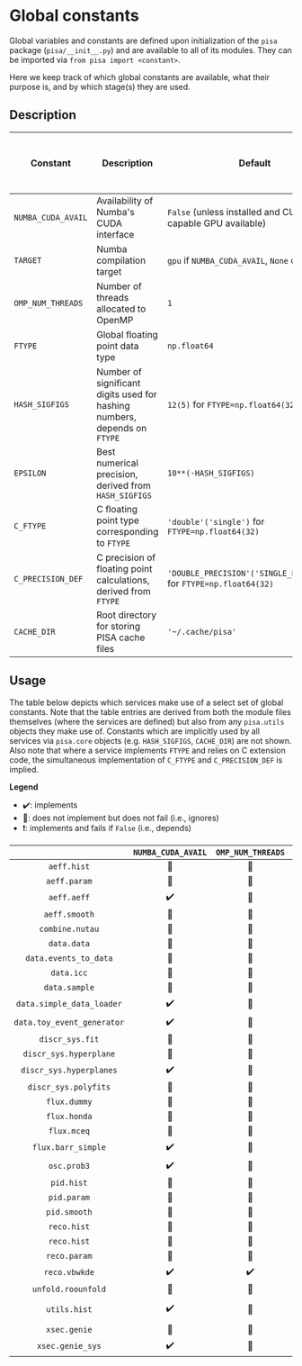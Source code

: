 # Global constants

Global variables and constants are defined upon initialization of the `pisa` package (`pisa/__init__.py`) and are available to all of its modules.
They can be imported via `from pisa import <constant>`.

Here we keep track of which global constants are available, what their purpose is, and by which stage(s) they are used.

## Description

| Constant           | Description                                                               | Default                                                               | Overwritten by environment variables (priority indicated where necessary) |
| ------------------ | ------------------------------------------------------------------------- | --------------------------------------------------------------------- | ------------------------------------------------------------------------- |
| `NUMBA_CUDA_AVAIL` | Availability of Numba's CUDA interface                                    | `False` (unless installed and CUDA-capable GPU available)             |                                                                           |
| `TARGET`           | Numba compilation target                                                  | `gpu` if `NUMBA_CUDA_AVAIL`, `None` otherwise | `PISA_TARGET`                                                             |
| `OMP_NUM_THREADS`  | Number of threads allocated to OpenMP                                     | `1`                                                                   | `OMP_NUM_THREADS`                                                         |
| `FTYPE`            | Global floating point data type                                           | `np.float64`                                                          | `PISA_FTYPE`                                                              |
| `HASH_SIGFIGS`     | Number of significant digits used for hashing numbers, depends on `FTYPE` | `12(5)` for `FTYPE=np.float64(32)`                                    |                                                                           |
| `EPSILON`          | Best numerical precision, derived from `HASH_SIGFIGS`                     | `10**(-HASH_SIGFIGS)`                                                 |                                                                           |
| `C_FTYPE`          | C floating point type corresponding to `FTYPE`                            | `'double'('single')` for `FTYPE=np.float64(32)`                       |                                                                           |
| `C_PRECISION_DEF`  | C precision of floating point calculations, derived from `FTYPE`          | `'DOUBLE_PRECISION'('SINGLE_PRECISION')` for `FTYPE=np.float64(32)`   |                                                                           |
| `CACHE_DIR`        | Root directory for storing PISA cache files                               | `'~/.cache/pisa'`                                                     | 1.`PISA_CACHE_DIR`, 2.`XDG_CACHE_HOME/pisa`                               |

## Usage
The table below depicts which services make use of a select set of global constants.
Note that the table entries are derived from both the module files themselves (where the services are defined) but also from any `pisa.utils` objects they make use of.
Constants which are implicitly used by all services via `pisa.core` objects (e.g. `HASH_SIGFIGS`, `CACHE_DIR`) are not shown.
Also note that where a service implements `FTYPE` and relies on C extension code, the simultaneous implementation of `C_FTYPE` and `C_PRECISION_DEF` is implied.

**Legend**
- :heavy_check_mark:: implements
- :black_square_button:: does not implement but does not fail (i.e., ignores)
- :heavy_exclamation_mark:: implements and fails if `False` (i.e., depends)

|                            | `NUMBA_CUDA_AVAIL`    | `OMP_NUM_THREADS`     | `FTYPE`               |
| :------------------------: | :-------------------: | :-------------------: | :-------------------: |
| `aeff.hist`                | :black_square_button: | :black_square_button: | :black_square_button: |
| `aeff.param`               | :black_square_button: | :black_square_button: | :black_square_button: |
| `aeff.aeff`             | :heavy_check_mark:    | :black_square_button: | :heavy_check_mark:    |
| `aeff.smooth`              | :black_square_button: | :black_square_button: | :black_square_button: |
| `combine.nutau`            | :black_square_button: | :black_square_button: | :black_square_button: |
| `data.data`                | :black_square_button: | :black_square_button: | :black_square_button: |
| `data.events_to_data`      | :black_square_button: | :black_square_button: | :black_square_button: |
| `data.icc`                 | :black_square_button: | :black_square_button: | :black_square_button: |
| `data.sample`              | :black_square_button: | :black_square_button: | :black_square_button: |
| `data.simple_data_loader`  | :heavy_check_mark:    | :black_square_button: | :heavy_check_mark:    |
| `data.toy_event_generator` | :heavy_check_mark:    | :black_square_button: | :heavy_check_mark:    |
| `discr_sys.fit`            | :black_square_button: | :black_square_button: | :black_square_button: |
| `discr_sys.hyperplane`     | :black_square_button: | :black_square_button: | :black_square_button: |
| `discr_sys.hyperplanes` | :heavy_check_mark:    | :black_square_button: | :heavy_check_mark:    |
| `discr_sys.polyfits`       | :black_square_button: | :black_square_button: | :black_square_button: |
| `flux.dummy`               | :black_square_button: | :black_square_button: | :black_square_button: |
| `flux.honda`               | :black_square_button: | :black_square_button: | :black_square_button: |
| `flux.mceq`                | :black_square_button: | :black_square_button: | :black_square_button: |
| `flux.barr_simple`      | :heavy_check_mark:    | :black_square_button: | :heavy_check_mark:    |
| `osc.prob3`             | :heavy_check_mark:    | :black_square_button: | :heavy_check_mark:    |
| `pid.hist`                 | :black_square_button: | :black_square_button: | :black_square_button: |
| `pid.param`                | :black_square_button: | :black_square_button: | :black_square_button: |
| `pid.smooth`               | :black_square_button: | :black_square_button: | :black_square_button: |
| `reco.hist`                | :black_square_button: | :black_square_button: | :black_square_button: |
| `reco.hist`                | :black_square_button: | :black_square_button: | :black_square_button: |
| `reco.param`               | :black_square_button: | :black_square_button: | :black_square_button: |
| `reco.vbwkde`              | :heavy_check_mark:    | :heavy_check_mark:    | :heavy_check_mark:    |
| `unfold.roounfold`         | :black_square_button: | :black_square_button: | :black_square_button: |
| `utils.hist`            | :heavy_check_mark:    | :black_square_button: | :heavy_check_mark   : |
| `xsec.genie`               | :black_square_button: | :black_square_button: | :black_square_button: |
| `xsec.genie_sys`           | :heavy_check_mark:    | :black_square_button: | :heavy_check_mark:    |
